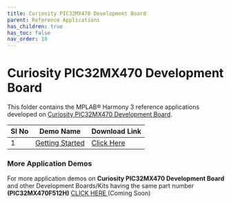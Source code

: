 ```yaml
---
title: Curiosity PIC32MX470 Development Board
parent: Reference Applications
has_children: true
has_toc: false
nav_order: 18
---
```

# Curiosity PIC32MX470 Development Board

This folder contains the MPLAB® Harmony 3 reference applications developed on [Curiosity PIC32MX470 Development Board](https://www.microchip.com/DevelopmentTools/ProductDetails/DM320103).   

|SI No| Demo Name | Download Link |
| --- | --- | -- |
| 1 | [Getting Started](./pic32mx470_getting_started/readme.md) | [Click Here](https://github.com/MicrochipTech/MPLAB-Harmony-Reference-Apps/releases/latest/download/pic32mx470_getting_started.zip) |


### More Application Demos

For more application demos on **Curiosity PIC32MX470 Development Board** and other Development Boards/Kits having the same part number **(PIC32MX470F512H)** <a href="" target="_blank"> CLICK HERE </a> (Coming Soon)
